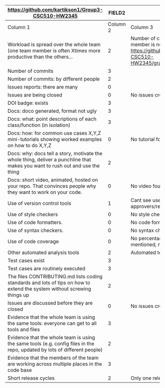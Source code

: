 |https://github.com/kartikson1/Group3-CSC510-HW2345                                                                           |FIELD2   |FIELD3                                                                                                                                 |
|-----------------------------------------------------------------------------------------------------------------------------|---------|---------------------------------------------------------------------------------------------------------------------------------------|
|Column 1                                                                                                                     |Column 2 |Column 3                                                                                                                               |
|Workload is spread over the whole team (one team member is often Xtimes more productive than the others...                   |2        |Number of commits by each team member is not evenly distributed: https://github.com/kartikson1/Group3-CSC510-HW2345/graphs/contributors|
|Number of commits                                                                                                            |3        |                                                                                                                                       |
|Number of commits: by different people                                                                                       |2        |                                                                                                                                       |
|Issues reports: there are many                                                                                               |0        |                                                                                                                                       |
|Issues are being closed                                                                                                      |0        |No issues created                                                                                                                      |
|DOI badge: exists                                                                                                            |3        |                                                                                                                                       |
|Docs: doco generated, format not ugly                                                                                        |3        |                                                                                                                                       |
|Docs: what: point descriptions of each class/function (in isolation)                                                         |3        |                                                                                                                                       |
|Docs: how: for common use cases X,Y,Z mini-tutorials showing worked examples on how to do X,Y,Z                              |0        |No tutorial found                                                                                                                      |
|Docs: why: docs tell a story, motivate the whole thing, deliver a punchline that makes you want to rush out and use the thing|2        |                                                                                                                                       |
|Docs: short video, animated, hosted on your repo. That convinces people why they want to work on your code.                  |0        |No video found                                                                                                                         |
|Use of version control tools                                                                                                 |1        |Cant see use of pull requests, approvers/reviewers or issues.                                                                          |
|Use of style checkers                                                                                                        |0        |No style checkers used                                                                                                                 |
|Use of code formatters.                                                                                                      |0        |No code formatters used                                                                                                                |
|Use of syntax checkers.                                                                                                      |0        |No syntax checkers used                                                                                                                |
|Use of code coverage                                                                                                         |0        |No percentage of code coverage mentioned, no badge found                                                                               |
|Other automated analysis tools                                                                                               |2        |Automated tests present                                                                                                                |
|Test cases exist                                                                                                             |3        |                                                                                                                                       |
|Test cases are routinely executed                                                                                            |3        |                                                                                                                                       |
|The files CONTRIBUTING.md lists coding standards and lots of tips on how to extend the system without screwing things up     |2        |                                                                                                                                       |
|Issues are discussed before they are closed                                                                                  |0        |No issues created                                                                                                                      |
|Evidence that the whole team is using the same tools: everyone can get to all tools and files                                |3        |                                                                                                                                       |
|Evidence that the whole team is using the same tools (e.g. config files in the repo, updated by lots of different people)    |2        |                                                                                                                                       |
|Evidence that the members of the team are working across multiple places in the code base                                    |3        |                                                                                                                                       |
|Short release cycles                                                                                                         |2        |Only one release found                                                                                                                 |
